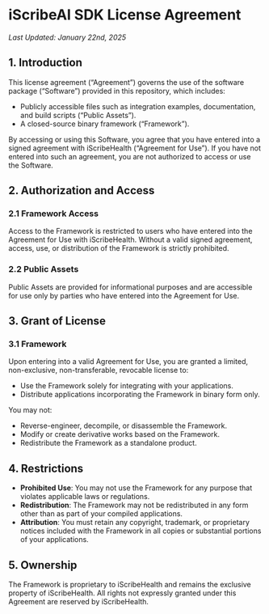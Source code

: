 # iScribeAI SDK License Agreement

_Last Updated: January 22nd, 2025_

## 1. Introduction

This license agreement (“Agreement”) governs the use of the software package (“Software”) provided in this repository, which includes:
- Publicly accessible files such as integration examples, documentation, and build scripts (“Public Assets”).
- A closed-source binary framework (“Framework”).

By accessing or using this Software, you agree that you have entered into a signed agreement with iScribeHealth (“Agreement for Use”). If you have not entered into such an agreement, you are not authorized to access or use the Software.

## 2. Authorization and Access

### 2.1 Framework Access

Access to the Framework is restricted to users who have entered into the Agreement for Use with iScribeHealth. Without a valid signed agreement, access, use, or distribution of the Framework is strictly prohibited.

### 2.2 Public Assets

Public Assets are provided for informational purposes and are accessible for use only by parties who have entered into the Agreement for Use.

## 3. Grant of License

### 3.1 Framework

Upon entering into a valid Agreement for Use, you are granted a limited, non-exclusive, non-transferable, revocable license to:
- Use the Framework solely for integrating with your applications.
- Distribute applications incorporating the Framework in binary form only.

You may not:
- Reverse-engineer, decompile, or disassemble the Framework.
- Modify or create derivative works based on the Framework.
- Redistribute the Framework as a standalone product.

## 4. Restrictions
- **Prohibited Use**: You may not use the Framework for any purpose that violates applicable laws or regulations.
- **Redistribution**: The Framework may not be redistributed in any form other than as part of your compiled applications.
- **Attribution**: You must retain any copyright, trademark, or proprietary notices included with the Framework in all copies or substantial portions of your applications.

## 5. Ownership

The Framework is proprietary to iScribeHealth and remains the exclusive property of iScribeHealth. All rights not expressly granted under this Agreement are reserved by iScribeHealth.
